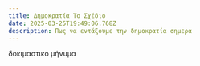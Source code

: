 ```yaml
---
title: Δημοκρατία Το Σχέδιο
date: 2025-03-25T19:49:06.768Z
description: Πως να εντάξουμε την δημοκρατία σημερα
---
```

δοκιμαστικο μήνυμα